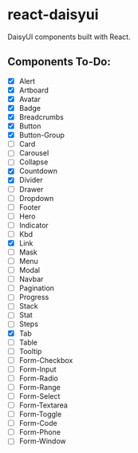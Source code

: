 # react-daisyui

DaisyUI components built with React.

## Components To-Do:

- [x] Alert
- [X] Artboard
- [X] Avatar
- [X] Badge
- [X] Breadcrumbs
- [x] Button
- [x] Button-Group
- [ ] Card
- [ ] Carousel
- [ ] Collapse
- [X] Countdown
- [X] Divider
- [ ] Drawer
- [ ] Dropdown
- [ ] Footer
- [ ] Hero
- [ ] Indicator
- [ ] Kbd
- [X] Link
- [ ] Mask
- [ ] Menu
- [ ] Modal
- [ ] Navbar
- [ ] Pagination
- [ ] Progress
- [ ] Stack
- [ ] Stat
- [ ] Steps
- [X] Tab
- [ ] Table
- [ ] Tooltip
- [ ] Form-Checkbox
- [ ] Form-Input
- [ ] Form-Radio
- [ ] Form-Range
- [ ] Form-Select
- [ ] Form-Textarea
- [ ] Form-Toggle
- [ ] Form-Code
- [ ] Form-Phone
- [ ] Form-Window